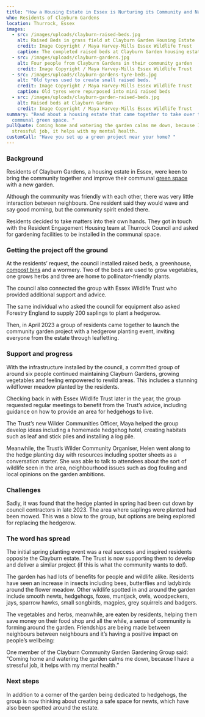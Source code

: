 ```yaml
---
title: "How a Housing Estate in Essex is Nurturing its Community and Nature  "
who: Residents of Clayburn Gardens
location: Thurrock, Essex
images:
  - src: /images/uploads/clayburn-raised-beds.jpg
    alt: Raised Beds in grass field at Clayburn Garden Housing Estate
    credit: Image Copyright / Maya Harvey-Mills Essex Wildlife Trust
    caption: The completed raised beds at Clayburn Garden housing estate
  - src: /images/uploads/clayburn-gardens.jpg
    alt: Four people from Clayburn Gardens in their community garden
    credit: Image Copyright / Maya Harvey-Mills Essex Wildlife Trust
  - src: /images/uploads/clayburn-gardens-tyre-beds.jpg
    alt: "Old tyres used to create small raised beds. "
    credit: Image Copyright / Maya Harvey-Mills Essex Wildlife Trust
    caption: Old tyres were repurposed into mini raised beds
  - src: /images/uploads/clayburn-garden-raised-beds.jpg
    alt: Raised beds at Clayburn Garden
    credit: Image Copyright / Maya Harvey-Mills Essex Wildlife Trust
summary: "Read about a housing estate that came together to take over their
  communal green space. "
pullQuote: Coming home and watering the garden calms me down, because I have a
  stressful job, it helps with my mental health.
customCall: "Have you set up a green project near your home? "
---
```

### Background 

Residents of Clayburn Gardens, a housing estate in Essex, were keen to bring the community together and improve their communal [green space](https://nextdoornaturehub.org.uk/guides/taking-over-green-space-in-your-area) with a new garden.  

Although the community was friendly with each other, there was very little interaction between neighbours. One resident said they would wave and say good morning, but the community spirit ended there.  

Residents decided to take matters into their own hands. They got in touch with the Resident Engagement Housing team at Thurrock Council and asked for gardening facilities to be installed in the communal space.   

### Getting the project off the ground 

At the residents’ request, the council installed raised beds, a greenhouse, [compost bins](https://nextdoornaturehub.org.uk/guides/how-to-make-your-own-compost) and a wormery. Two of the beds are used to grow vegetables, one grows herbs and three are home to pollinator-friendly plants.  

The council also connected the group with Essex Wildlife Trust who provided additional support and advice. 

The same individual who asked the council for equipment also asked Forestry England to supply 200 saplings to plant a hedgerow.  

Then, in April 2023 a group of residents came together to launch the community garden project with a hedgerow planting event, inviting everyone from the estate through leafletting.  

### Support and progress 

With the infrastructure installed by the council, a committed group of around six people continued maintaining Clayburn Gardens, growing vegetables and feeling empowered to rewild areas. This includes a stunning wildflower meadow planted by the residents.  

Checking back in with Essex Wildlife Trust later in the year, the group requested regular meetings to benefit from the Trust’s advice, including guidance on how to provide an area for hedgehogs to live.  

The Trust’s new Wilder Communities Officer, Maya helped the group develop ideas including a homemade hedgehog hotel, creating habitats such as leaf and stick piles and installing a log pile. 

Meanwhile, the Trust’s Wilder Community Organiser, Helen went along to the hedge planting day with resources including spotter sheets as a conversation starter. She was able to talk to attendees about the sort of wildlife seen in the area, neighbourhood issues such as dog fouling and local opinions on the garden ambitions. 

### Challenges 

Sadly, it was found that the hedge planted in spring had been cut down by council contractors in late 2023. The area where saplings were planted had been mowed. This was a blow to the group, but options are being explored for replacing the hedgerow. 

### The word has spread 

The initial spring planting event was a real success and inspired residents opposite the Clayburn estate. The Trust is now supporting them to develop and deliver a similar project (if this is what the community wants to do!). 

The garden has had lots of benefits for people and wildlife alike. Residents have seen an increase in insects including bees, butterflies and ladybirds around the flower meadow. Other wildlife spotted in and around the garden include smooth newts, hedgehogs, foxes, muntjack, owls, woodpeckers, jays, sparrow hawks, small songbirds, magpies, grey squirrels and badgers. 

The vegetables and herbs, meanwhile, are eaten by residents, helping them save money on their food shop and all the while, a sense of community is forming around the garden. Friendships are being made between neighbours between neighbours and it’s having a positive impact on people’s wellbeing: 

One member of the Clayburn Community Garden Gardening Group said: "Coming home and watering the garden calms me down, because I have a stressful job, it helps with my mental health.”   

### Next steps 

In addition to a corner of the garden being dedicated to hedgehogs, the group is now thinking about creating a safe space for newts, which have also been spotted around the estate.